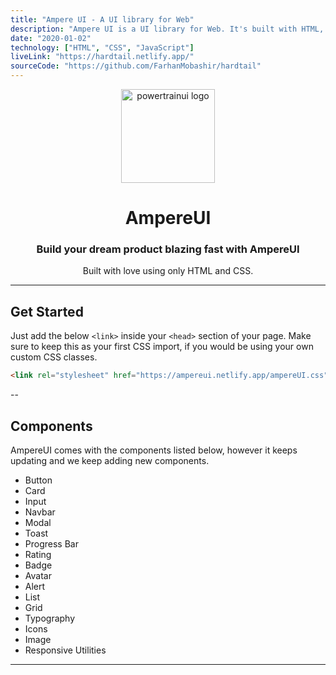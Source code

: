 ```yaml
---
title: "Ampere UI - A UI library for Web"
description: "Ampere UI is a UI library for Web. It's built with HTML, CSS and a little bit of JavaScript."
date: "2020-01-02"
technology: ["HTML", "CSS", "JavaScript"]
liveLink: "https://hardtail.netlify.app/"
sourceCode: "https://github.com/FarhanMobashir/hardtail"
---
```


<div align="center">

<img src="./src/assets/ampereLogo.png" alt="powertrainui logo" width="150px" height="150px" />
  
# AmpereUI

### Build your dream product blazing fast with AmpereUI

Built with love using only HTML and CSS.

</div>

---

## Get Started

Just add the below `<link>` inside your `<head>` section of your page. Make sure to keep this as your first CSS import, if you would be using your own custom CSS classes.

```html
<link rel="stylesheet" href="https://ampereui.netlify.app/ampereUI.css" />
```

--

## Components

AmpereUI comes with the components listed below, however it keeps updating and we keep adding new components.

- Button
- Card
- Input
- Navbar
- Modal
- Toast
- Progress Bar
- Rating
- Badge
- Avatar
- Alert
- List
- Grid
- Typography
- Icons
- Image
- Responsive Utilities

---
